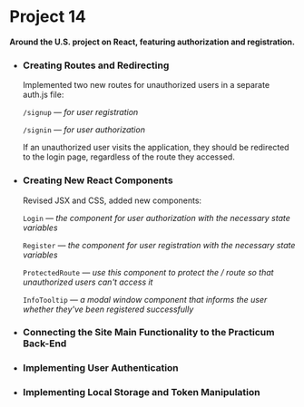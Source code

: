 # Project 14

**Around the U.S. project on React, featuring authorization and registration.**

-   ### Creating Routes and Redirecting

    Implemented two new routes for unauthorized users in a separate auth.js file:

    `/signup` _— for user registration_
    
    `/signin` _— for user authorization_

    If an unauthorized user visits the application, they should be redirected to the login page, regardless of the route they accessed.

-   ### Creating New React Components

    Revised JSX and CSS, added new components:

    `Login` _— the component for user authorization with the necessary state variables_

    `Register` _— the component for user registration with the necessary state variables_

    `ProtectedRoute` _— use this component to protect the / route so that unauthorized users can't access it_

    `InfoTooltip` _— a modal window component that informs the user whether they've been registered successfully_

-   ### Connecting the Site Main Functionality to the Practicum Back-End

-   ### Implementing User Authentication

-   ### Implementing Local Storage and Token Manipulation
